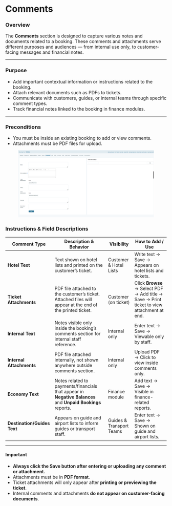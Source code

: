 # Comments

### **Overview**

The **Comments** section is designed to capture various notes and documents related to a booking. These comments and attachments serve different purposes and audiences — from internal use only, to customer-facing messages and financial notes.

***

### **Purpose**

* Add important contextual information or instructions related to the booking.
* Attach relevant documents such as PDFs to tickets.
* Communicate with customers, guides, or internal teams through specific comment types.
* Track financial notes linked to the booking in finance modules.

***

### **Preconditions**

* You must be inside an existing booking to add or view comments.
* Attachments must be PDF files for upload.

<figure><img src="../../.gitbook/assets/image (1) (1) (1) (1) (1) (1) (1) (1) (1) (1) (1) (1) (1) (1) (1) (1) (1) (1) (1) (1) (1) (1) (1) (1) (1) (1) (1) (1) (1) (1) (1) (1) (1) (1) (1) (1) (1) (1) (1) (1) (1) (1) (1) (1) (1).png" alt=""><figcaption></figcaption></figure>

### **Instructions & Field Descriptions**

| **Comment Type**            | **Description & Behavior**                                                                                 | **Visibility**           | **How to Add / Use**                                                                       |
| --------------------------- | ---------------------------------------------------------------------------------------------------------- | ------------------------ | ------------------------------------------------------------------------------------------ |
| **Hotel Text**              | Text shown on hotel lists and printed on the customer’s ticket.                                            | Customer & Hotel Lists   | Write text → Save → Appears on hotel lists and tickets.                                    |
| **Ticket Attachments**      | PDF file attached to the customer’s ticket. Attached files will appear at the end of the printed ticket.   | Customer (on ticket)     | Click **Browse** → Select PDF → Add title → Save → Print ticket to view attachment at end. |
| **Internal Text**           | Notes visible only inside the booking’s comments section for internal staff reference.                     | Internal only            | Enter text → Save → Viewable only by staff.                                                |
| **Internal Attachments**    | PDF file attached internally, not shown anywhere outside comments section.                                 | Internal only            | Upload PDF → Click to view inside comments only.                                           |
| **Economy Text**            | Notes related to payments/financials that appear in **Negative Balances** and **Unpaid Bookings** reports. | Finance module           | Add text → Save → Visible in finance-related reports.                                      |
| **Destination/Guides Text** | Appears on guide and airport lists to inform guides or transport staff.                                    | Guides & Transport Teams | Enter text → Save → Shown on guide and airport lists.                                      |

***

#### **Important**

* **Always click the Save button after entering or uploading any comment or attachment.**
* Attachments must be in **PDF format**.
* Ticket attachments will only appear after **printing or previewing the ticket**.
* Internal comments and attachments **do not appear on customer-facing documents**.
